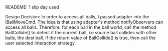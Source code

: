 READEME:
1 slip day used

Design Decision:
In order to access all balls, I passed adapter into the IBallMoveCmd. The idea is that using adapter's method notifyObservers can access all balls. Therefore, for each ball in the ball world, call the method BallCollide() to detect if the current ball, i.e source ball collides with other balls, the dest ball. If the return value of BallCollide() is true, then call the user selected interaction strategy.
